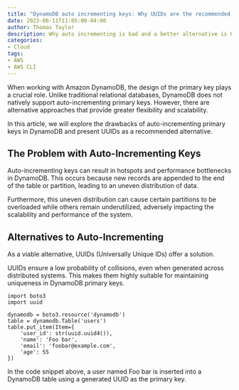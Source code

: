 ```yaml
---
title: "DynamoDB auto incrementing keys: Why UUIDs are the recommended choice"
date: 2023-06-11T11:05:00-04:00
author: Thomas Taylor
description: Why auto incrementing is bad and a better alternative is UUIDs.
categories:
- Cloud
tags:
- AWS
- AWS CLI
---
```


When working with Amazon DynamoDB, the design of the primary key plays a crucial role. Unlike traditional relational databases, DynamoDB does not natively support auto-incrementing primary keys. However, there are alternative approaches that provide greater flexibility and scalability.

In this article, we will explore the drawbacks of auto-incrementing primary keys in DynamoDB and present UUIDs as a recommended alternative.

## The Problem with Auto-Incrementing Keys

Auto-incrementing keys can result in hotspots and performance bottlenecks in DynamoDB. This occurs because new records are appended to the end of the table or partition, leading to an uneven distribution of data.

Furthermore, this uneven distribution can cause certain partitions to be overloaded while others remain underutilized, adversely impacting the scalability and performance of the system.

## Alternatives to Auto-Incrementing

As a viable alternative, UUIDs (Universally Unique IDs) offer a solution.

UUIDs ensure a low probability of collisions, even when generated across distributed systems. This makes them highly suitable for maintaining uniqueness in DynamoDB primary keys.

```python3
import boto3
import uuid

dynamodb = boto3.resource('dynamodb')
table = dynamodb.Table('users')
table.put_item(Item={
    'user_id': str(uuid.uuid4()),
    'name': 'Foo bar',
    'email': 'foobar@example.com',
    'age': 55 
})
```

In the code snippet above, a user named Foo bar is inserted into a DynamoDB table using a generated UUID as the primary key.
